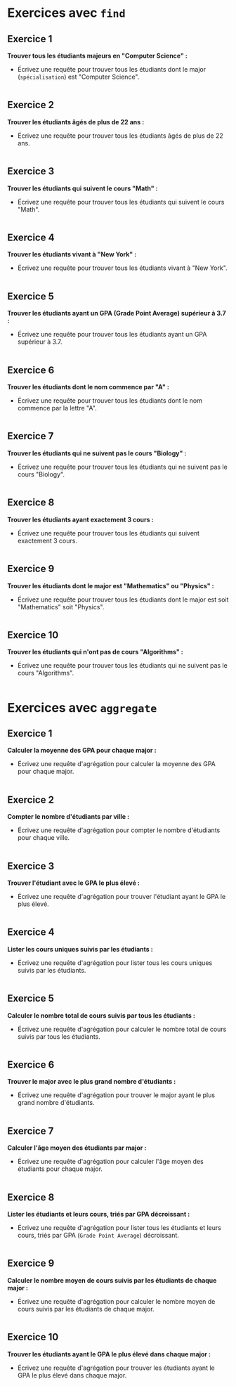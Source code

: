 # Exercices avec `find`

## Exercice 1
**Trouver tous les étudiants majeurs en "Computer Science" :**
- Écrivez une requête pour trouver tous les étudiants dont le major (`spécialisation`) est "Computer Science".
```js
```

## Exercice 2
**Trouver les étudiants âgés de plus de 22 ans :**
- Écrivez une requête pour trouver tous les étudiants âgés de plus de 22 ans.
```js
```

## Exercice 3
**Trouver les étudiants qui suivent le cours "Math" :**
- Écrivez une requête pour trouver tous les étudiants qui suivent le cours "Math".
```js
```

## Exercice 4
**Trouver les étudiants vivant à "New York" :**
- Écrivez une requête pour trouver tous les étudiants vivant à "New York".
```js
```

## Exercice 5
**Trouver les étudiants ayant un GPA (Grade Point Average) supérieur à 3.7 :**
- Écrivez une requête pour trouver tous les étudiants ayant un GPA supérieur à 3.7.
```js
```

## Exercice 6
**Trouver les étudiants dont le nom commence par "A" :**
- Écrivez une requête pour trouver tous les étudiants dont le nom commence par la lettre "A".
```js
```

## Exercice 7
**Trouver les étudiants qui ne suivent pas le cours "Biology" :**
- Écrivez une requête pour trouver tous les étudiants qui ne suivent pas le cours "Biology".
```js
```

## Exercice 8
**Trouver les étudiants ayant exactement 3 cours :**
- Écrivez une requête pour trouver tous les étudiants qui suivent exactement 3 cours.
```js
```

## Exercice 9
**Trouver les étudiants dont le major est "Mathematics" ou "Physics" :**
- Écrivez une requête pour trouver tous les étudiants dont le major est soit "Mathematics" soit "Physics".
```js
```

## Exercice 10
**Trouver les étudiants qui n'ont pas de cours "Algorithms" :**
- Écrivez une requête pour trouver tous les étudiants qui ne suivent pas le cours "Algorithms".
```js
```

# Exercices avec `aggregate`

## Exercice 1
**Calculer la moyenne des GPA pour chaque major :**
- Écrivez une requête d'agrégation pour calculer la moyenne des GPA pour chaque major.
```js

```

## Exercice 2
**Compter le nombre d'étudiants par ville :**
- Écrivez une requête d'agrégation pour compter le nombre d'étudiants pour chaque ville.
```js

```

## Exercice 3
**Trouver l'étudiant avec le GPA le plus élevé :**
- Écrivez une requête d'agrégation pour trouver l'étudiant ayant le GPA le plus élevé.
```js

```

## Exercice 4
**Lister les cours uniques suivis par les étudiants :**
- Écrivez une requête d'agrégation pour lister tous les cours uniques suivis par les étudiants.
```js

```

## Exercice 5
**Calculer le nombre total de cours suivis par tous les étudiants :**
- Écrivez une requête d'agrégation pour calculer le nombre total de cours suivis par tous les étudiants.
```js

```

## Exercice 6
**Trouver le major avec le plus grand nombre d'étudiants :**
- Écrivez une requête d'agrégation pour trouver le major ayant le plus grand nombre d'étudiants.
```js

```

## Exercice 7
**Calculer l'âge moyen des étudiants par major :**
- Écrivez une requête d'agrégation pour calculer l'âge moyen des étudiants pour chaque major.
```js

```

## Exercice 8
**Lister les étudiants et leurs cours, triés par GPA décroissant :**
- Écrivez une requête d'agrégation pour lister tous les étudiants et leurs cours, triés par GPA (`Grade Point Average`) décroissant.
```js

```

## Exercice 9
**Calculer le nombre moyen de cours suivis par les étudiants de chaque major :**
- Écrivez une requête d'agrégation pour calculer le nombre moyen de cours suivis par les étudiants de chaque major.
```js

```

## Exercice 10
**Trouver les étudiants ayant le GPA le plus élevé dans chaque major :**
- Écrivez une requête d'agrégation pour trouver les étudiants ayant le GPA le plus élevé dans chaque major.
```js

```
